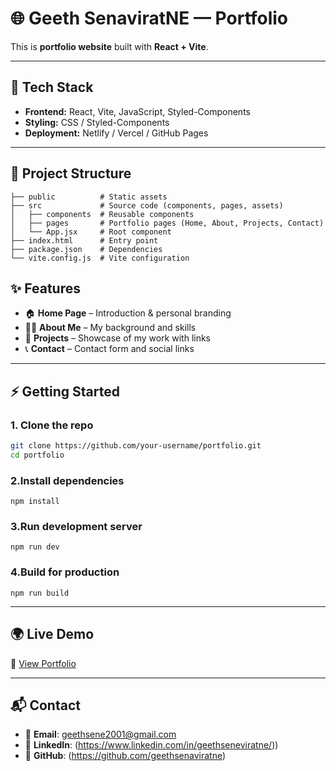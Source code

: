 # 🌐 Geeth SenaviratNE — Portfolio

This is **portfolio website** built with **React + Vite**.  

---

## 🚀 Tech Stack
- **Frontend:** React, Vite, JavaScript, Styled-Components  
- **Styling:** CSS / Styled-Components  
- **Deployment:** Netlify / Vercel / GitHub Pages  

---

## 📂 Project Structure

```plaintext
├── public          # Static assets
├── src             # Source code (components, pages, assets)
│   ├── components  # Reusable components
│   ├── pages       # Portfolio pages (Home, About, Projects, Contact)
│   └── App.jsx     # Root component
├── index.html      # Entry point
├── package.json    # Dependencies
└── vite.config.js  # Vite configuration
```


## ✨ Features
- 🏠 **Home Page** – Introduction & personal branding  
- 👨‍💻 **About Me** – My background and skills  
- 📂 **Projects** – Showcase of my work with links  
- 📞 **Contact** – Contact form and social links  

---

## ⚡ Getting Started

### 1. Clone the repo
```bash
git clone https://github.com/your-username/portfolio.git
cd portfolio
```

### 2.Install dependencies
```
npm install
```

### 3.Run development server
```
npm run dev
```

### 4.Build for production
```
npm run build
```

---

## 🌍 Live Demo
🔗 [View Portfolio](https://your-demo-link.com)

---

## 📬 Contact
- 📧 **Email**: geethsene2001@gmail.com  
- 💼 **LinkedIn**: (https://www.linkedin.com/in/geethseneviratne/))  
- 🐙 **GitHub**: (https://github.com/geethsenaviratne)  



